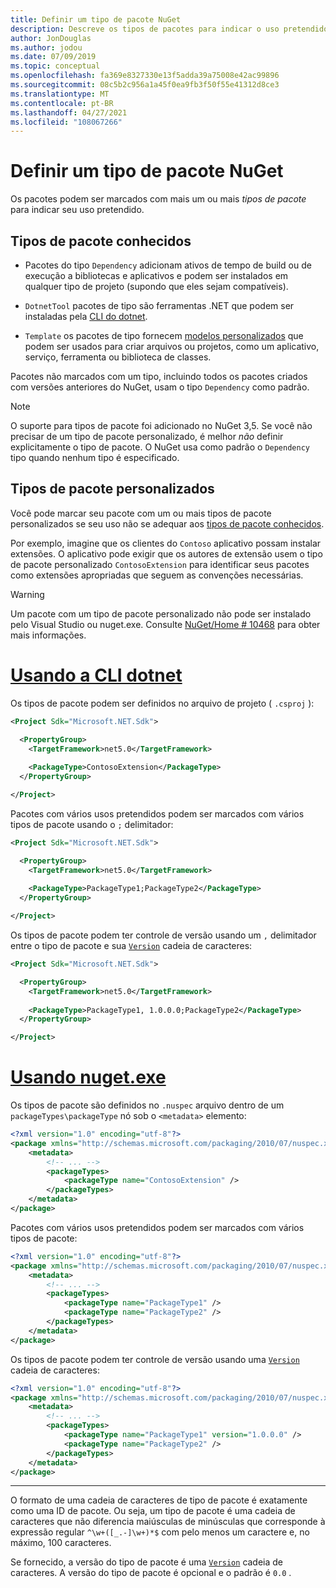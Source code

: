```yaml
---
title: Definir um tipo de pacote NuGet
description: Descreve os tipos de pacotes para indicar o uso pretendido de um pacote.
author: JonDouglas
ms.author: jodou
ms.date: 07/09/2019
ms.topic: conceptual
ms.openlocfilehash: fa369e8327330e13f5adda39a75008e42ac99896
ms.sourcegitcommit: 08c5b2c956a1a45f0ea9fb3f50f55e41312d8ce3
ms.translationtype: MT
ms.contentlocale: pt-BR
ms.lasthandoff: 04/27/2021
ms.locfileid: "108067266"
---
```

# <a name="set-a-nuget-package-type"></a>Definir um tipo de pacote NuGet

Os pacotes podem ser marcados com mais um ou mais *tipos de pacote* para indicar seu uso pretendido.

## <a name="known-package-types"></a>Tipos de pacote conhecidos

- Pacotes do tipo `Dependency` adicionam ativos de tempo de build ou de execução a bibliotecas e aplicativos e podem ser instalados em qualquer tipo de projeto (supondo que eles sejam compatíveis).

- `DotnetTool` pacotes de tipo são ferramentas .NET que podem ser instaladas pela [CLI do dotnet](/dotnet/articles/core/tools/index).

- `Template` os pacotes de tipo fornecem [modelos personalizados](/dotnet/core/tools/custom-templates) que podem ser usados para criar arquivos ou projetos, como um aplicativo, serviço, ferramenta ou biblioteca de classes.

Pacotes não marcados com um tipo, incluindo todos os pacotes criados com versões anteriores do NuGet, usam o tipo `Dependency` como padrão.

> [!NOTE]
> O suporte para tipos de pacote foi adicionado no NuGet 3,5.
> Se você não precisar de um tipo de pacote personalizado, é melhor *não* definir explicitamente o tipo de pacote.
> O NuGet usa como padrão o `Dependency` tipo quando nenhum tipo é especificado.

## <a name="custom-package-types"></a>Tipos de pacote personalizados

Você pode marcar seu pacote com um ou mais tipos de pacote personalizados se seu uso não se adequar aos [tipos de pacote conhecidos](#known-package-types).

Por exemplo, imagine que os clientes do `Contoso` aplicativo possam instalar extensões. O aplicativo pode exigir que os autores de extensão usem o tipo de pacote personalizado `ContosoExtension` para identificar seus pacotes como extensões apropriadas que seguem as convenções necessárias.

> [!WARNING]
> Um pacote com um tipo de pacote personalizado não pode ser instalado pelo Visual Studio ou nuget.exe. Consulte [NuGet/Home # 10468](https://github.com/NuGet/Home/issues/10468) para obter mais informações.

# <a name="using-dotnet-cli"></a>[Usando a CLI dotnet](#tab/dotnet)

Os tipos de pacote podem ser definidos no arquivo de projeto ( `.csproj` ):

```xml
<Project Sdk="Microsoft.NET.Sdk">

  <PropertyGroup>
    <TargetFramework>net5.0</TargetFramework>
    
    <PackageType>ContosoExtension</PackageType>
  </PropertyGroup>

</Project>
```

Pacotes com vários usos pretendidos podem ser marcados com vários tipos de pacote usando o `;` delimitador:

```xml
<Project Sdk="Microsoft.NET.Sdk">

  <PropertyGroup>
    <TargetFramework>net5.0</TargetFramework>
    
    <PackageType>PackageType1;PackageType2</PackageType>
  </PropertyGroup>

</Project>
```

Os tipos de pacote podem ter controle de versão usando um `,` delimitador entre o tipo de pacote e sua [`Version`](/dotnet/api/system.version) cadeia de caracteres:

```xml
<Project Sdk="Microsoft.NET.Sdk">

  <PropertyGroup>
    <TargetFramework>net5.0</TargetFramework>
    
    <PackageType>PackageType1, 1.0.0.0;PackageType2</PackageType>
  </PropertyGroup>

</Project>
```

# <a name="using-nugetexe"></a>[Usando nuget.exe](#tab/nugetexe)

Os tipos de pacote são definidos no `.nuspec` arquivo dentro de um `packageTypes\packageType` nó sob o `<metadata>` elemento:

```xml
<?xml version="1.0" encoding="utf-8"?>
<package xmlns="http://schemas.microsoft.com/packaging/2010/07/nuspec.xsd">
    <metadata>
        <!-- ... -->
        <packageTypes>
            <packageType name="ContosoExtension" />
        </packageTypes>
    </metadata>
</package>
```

Pacotes com vários usos pretendidos podem ser marcados com vários tipos de pacote:

```xml
<?xml version="1.0" encoding="utf-8"?>
<package xmlns="http://schemas.microsoft.com/packaging/2010/07/nuspec.xsd">
    <metadata>
        <!-- ... -->
        <packageTypes>
            <packageType name="PackageType1" />
            <packageType name="PackageType2" />
        </packageTypes>
    </metadata>
</package>
```

Os tipos de pacote podem ter controle de versão usando uma [`Version`](/dotnet/api/system.version) cadeia de caracteres:

```xml
<?xml version="1.0" encoding="utf-8"?>
<package xmlns="http://schemas.microsoft.com/packaging/2010/07/nuspec.xsd">
    <metadata>
        <!-- ... -->
        <packageTypes>
            <packageType name="PackageType1" version="1.0.0.0" />
            <packageType name="PackageType2" />
        </packageTypes>
    </metadata>
</package>
```

---

O formato de uma cadeia de caracteres de tipo de pacote é exatamente como uma ID de pacote. Ou seja, um tipo de pacote é uma cadeia de caracteres que não diferencia maiúsculas de minúsculas que corresponde à expressão regular `^\w+([_.-]\w+)*$` com pelo menos um caractere e, no máximo, 100 caracteres.

Se fornecido, a versão do tipo de pacote é uma [`Version`](/dotnet/api/system.version) cadeia de caracteres. A versão do tipo de pacote é opcional e o padrão é `0.0` .
